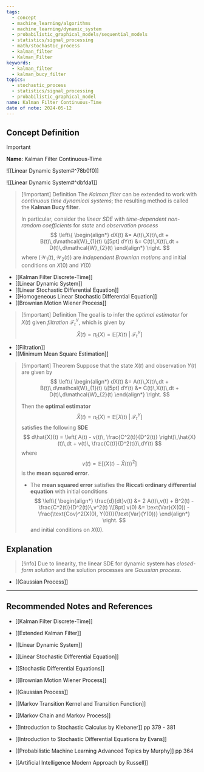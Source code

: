 ```yaml
---
tags:
  - concept
  - machine_learning/algorithms
  - machine_learning/dynamic_system
  - probabilistic_graphical_models/sequential_models
  - statistics/signal_processing
  - math/stochastic_process
  - kalman_filter
  - Kalman_Filter
keywords:
  - kalman_filter
  - kalman_bucy_filter
topics:
  - stochastic_process
  - statistics/signal_processing
  - probabilistic_graphical_model
name: Kalman Filter Continuous-Time
date of note: 2024-05-12
---
```


## Concept Definition

>[!important]
>**Name**: Kalman Filter Continuous-Time

![[Linear Dynamic System#^78b0f0]]

![[Linear Dynamic System#^dbfda1]]

>[!important] Definition
>The *Kalman filter* can be extended to work with *continuous time dynamical systems*; the resulting method is called the **Kalman Bucy filter**.
>
>In particular, consider the *linear SDE* with *time-dependent non-random coefficients* for *state* and *observation process*
>$$
>\left\{
>\begin{align*}
> dX(t) &= A(t)\,X(t)\,dt + B(t)\,d\mathcal{W}_{1}(t) \\[5pt]
> dY(t) &= C(t)\,X(t)\,dt + D(t)\,d\mathcal{W}_{2}(t)
>\end{align*} \right.
>$$
>where $(\mathcal{W}_{1}(t), \mathcal{W}_{2}(t))$ are *independent Brownian motions* and initial conditions on $X(0)$ and $Y(0)$

- [[Kalman Filter Discrete-Time]]
- [[Linear Dynamic System]]
- [[Linear Stochastic Differential Equation]]
- [[Homogeneous Linear Stochastic Differential Equation]]
- [[Brownian Motion Wiener Process]]

>[!important] Definition
>The goal is to infer the *optimal estimator* for $X(t)$ given *filtration* $\mathscr{F}_{t}^{Y}$, which is given by
>$$
> \hat{X}(t) = \pi_{t}(X) = \mathbb{E}_{  }\left[ X(t)\;|\;\mathscr{F}_{t}^{Y} \right]
>$$

- [[Filtration]]
- [[Minimum Mean Square Estimation]]

>[!important] Theorem
>Suppose that the state $X(t)$ and observation $Y(t)$ are given by 
>$$
>\left\{
>\begin{align*}
> dX(t) &= A(t)\,X(t)\,dt + B(t)\,d\mathcal{W}_{1}(t) \\[5pt]
> dY(t) &= C(t)\,X(t)\,dt + D(t)\,d\mathcal{W}_{2}(t)
>\end{align*} \right.
>$$
>
>Then the **optimal estimator**
>$$
> \hat{X}(t) = \pi_{t}(X) = \mathbb{E}_{  }\left[ X(t)\;|\;\mathscr{F}_{t}^{Y} \right]
>$$
>satisfies the following **SDE**
>$$
>d\hat{X}(t) = \left( A(t) - v(t)\, \frac{C^2(t)}{D^2(t)} \right)\,\hat{X}(t)\,dt + v(t)\, \frac{C(t)}{D^2(t)}\,dY(t)
>$$
>where $$v(t) =  \mathbb{E}\left[ \left(X(t) - \hat{X}(t) \right)^2 \right]$$ is the **mean squared error**. 
>
>- The **mean squared error** satisfies the **Riccati ordinary differential equation** with initial conditions
>$$
>\left\{
>\begin{align*}
> \frac{d}{dt}v(t) &= 2 A(t)\,v(t) + B^2(t) - \frac{C^2(t)}{D^2(t)}\,v^2(t) \\[8pt]
> v(0) &= \text{Var}(X(0)) - \frac{\text{Cov}^2(X(0), Y(0))}{\text{Var}(Y(0))}
>\end{align*} \right.
>$$
>and initial conditions on $X(0)$.






## Explanation


>[!info]
>Due to linearity, the linear SDE for dynamic system has *closed-form solution* and the solution processes are *Gaussian process*.

- [[Gaussian Process]]






-----------
##  Recommended Notes and References


- [[Kalman Filter Discrete-Time]]
- [[Extended Kalman Filter]]
- [[Linear Dynamic System]]


- [[Linear Stochastic Differential Equation]]
- [[Stochastic Differential Equations]]
- [[Brownian Motion Wiener Process]]
- [[Gaussian Process]]


- [[Markov Transition Kernel and Transition Function]]
- [[Markov Chain and Markov Process]]




- [[Introduction to Stochastic Calculus by Klebaner]] pp 379 - 381
- [[Introduction to Stochastic Differential Equations by Evans]]
- [[Probabilistic Machine Learning Advanced Topics by Murphy]] pp 364
- [[Artificial Intelligence Modern Approach by Russell]]